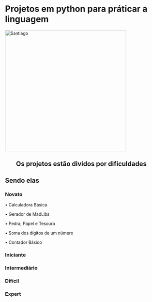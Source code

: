 # Projetos em python para práticar a linguagem


<img src="https://cadernodelaboratorio.com.br/wp-content/uploads/2018/07/python37.png" min-width="400px" max-width="400px" width="400px" align="center" alt="Santiago">

<h2 align="center">
Os projetos estão dividos por dificuldades
</h2>

<h2> Sendo elas</h2>
<h3> Novato </h3>
  <p>  • Calculadora Básica</p>
  <p>  • Gerador de MadLibs</p>
  <p>  • Pedra, Papel e Tesoura</p>
  <p>  • Soma dos dígitos de um número</p>
  <p>  • Contador Básico</p>
  
<h3> Iniciante </h3>
<h3> Intermediário </h3>
<h3> Difícil </h3>
<h3> Expert </h3>
